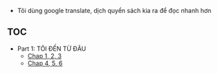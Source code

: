 - Tôi dùng google translate, dịch quyển sách kia ra để đọc nhanh hơn

## TOC
- Part 1: TÔI ĐẾN TỪ ĐÂU
    - [Chap 1, 2, 3](part1-chap123.md)
    - [Chap 4, 5, 6](part1-chap456.md)